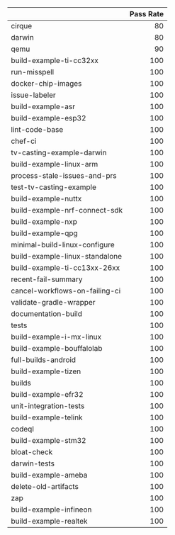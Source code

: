 |                                |   Pass Rate |
|:-------------------------------|------------:|
| cirque                         |          80 |
| darwin                         |          80 |
| qemu                           |          90 |
| build-example-ti-cc32xx        |         100 |
| run-misspell                   |         100 |
| docker-chip-images             |         100 |
| issue-labeler                  |         100 |
| build-example-asr              |         100 |
| build-example-esp32            |         100 |
| lint-code-base                 |         100 |
| chef-ci                        |         100 |
| tv-casting-example-darwin      |         100 |
| build-example-linux-arm        |         100 |
| process-stale-issues-and-prs   |         100 |
| test-tv-casting-example        |         100 |
| build-example-nuttx            |         100 |
| build-example-nrf-connect-sdk  |         100 |
| build-example-nxp              |         100 |
| build-example-qpg              |         100 |
| minimal-build-linux-configure  |         100 |
| build-example-linux-standalone |         100 |
| build-example-ti-cc13xx-26xx   |         100 |
| recent-fail-summary            |         100 |
| cancel-workflows-on-failing-ci |         100 |
| validate-gradle-wrapper        |         100 |
| documentation-build            |         100 |
| tests                          |         100 |
| build-example-i-mx-linux       |         100 |
| build-example-bouffalolab      |         100 |
| full-builds-android            |         100 |
| build-example-tizen            |         100 |
| builds                         |         100 |
| build-example-efr32            |         100 |
| unit-integration-tests         |         100 |
| build-example-telink           |         100 |
| codeql                         |         100 |
| build-example-stm32            |         100 |
| bloat-check                    |         100 |
| darwin-tests                   |         100 |
| build-example-ameba            |         100 |
| delete-old-artifacts           |         100 |
| zap                            |         100 |
| build-example-infineon         |         100 |
| build-example-realtek          |         100 |